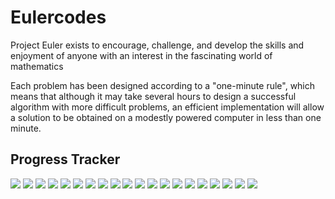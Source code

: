 # Eulercodes

Project Euler exists to encourage, challenge, and develop the skills and enjoyment of anyone with an interest in the fascinating world of mathematics

Each problem has been designed according to a "one-minute rule", which means that although it may take several hours to design a successful algorithm with more difficult problems, an efficient implementation will allow a solution to be obtained on a modestly powered computer in less than one minute.

## Progress Tracker

![](https://progress-bar.dev/59?width=500&title=Level-01-problems)
![](https://progress-bar.dev/00?width=500&title=Level-02-problems)
![](https://progress-bar.dev/00?width=500&title=Level-03-problems)
![](https://progress-bar.dev/00?width=500&title=Level-04-problems)
![](https://progress-bar.dev/00?width=500&title=Level-05-problems)
![](https://progress-bar.dev/00?width=500&title=Level-06-problems)
![](https://progress-bar.dev/00?width=500&title=Level-07-problems)
![](https://progress-bar.dev/00?width=500&title=Level-08-problems)
![](https://progress-bar.dev/00?width=500&title=Level-09-problems)
![](https://progress-bar.dev/00?width=500&title=Level-10-problems)
![](https://progress-bar.dev/00?width=500&title=Level-11-problems)
![](https://progress-bar.dev/00?width=500&title=Level-12-problems)
![](https://progress-bar.dev/00?width=500&title=Level-13-problems)
![](https://progress-bar.dev/00?width=500&title=Level-14-problems)
![](https://progress-bar.dev/00?width=500&title=Level-15-problems)
![](https://progress-bar.dev/00?width=500&title=Level-16-problems)
![](https://progress-bar.dev/00?width=500&title=Level-17-problems)
![](https://progress-bar.dev/00?width=500&title=Level-18-problems)
![](https://progress-bar.dev/00?width=500&title=Level-19-problems)
![](https://progress-bar.dev/00?width=500&title=Level-20-problems)
